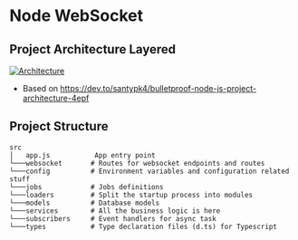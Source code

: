 
# Node WebSocket 
## Project Architecture Layered

[![Architecture]( https://res.cloudinary.com/practicaldev/image/fetch/s--NBWarb6c--/c_limit%2Cf_auto%2Cfl_progressive%2Cq_auto%2Cw_880/https://thepracticaldev.s3.amazonaws.com/i/8ujhfk47a3ciluri0wfx.png)]( https://res.cloudinary.com/practicaldev/image/fetch/s--NBWarb6c--/c_limit%2Cf_auto%2Cfl_progressive%2Cq_auto%2Cw_880/https://thepracticaldev.s3.amazonaws.com/i/8ujhfk47a3ciluri0wfx.png)

 
 - Based on https://dev.to/santypk4/bulletproof-node-js-project-architecture-4epf
  
## Project Structure
    src
    │   app.js           App entry point
    └───websocket       # Routes for websocket endpoints and routes
    └───config          # Environment variables and configuration related stuff
    └───jobs            # Jobs definitions 
    └───loaders         # Split the startup process into modules
    └───models          # Database models
    └───services        # All the business logic is here
    └───subscribers     # Event handlers for async task
    └───types           # Type declaration files (d.ts) for Typescript
